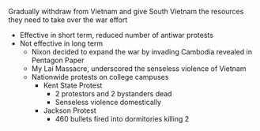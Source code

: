 
Gradually withdraw from Vietnam and give South Vietnam the resources they need to take over the war effort

- Effective in short term, reduced number of antiwar protests
- Not effective in long term
	- Nixon decided to expand the war by invading Cambodia revealed in Pentagon Paper
	- My Lai Massacre, underscored the senseless violence of Vietnam
	- Nationwide protests on college campuses
		- Kent State Protest
			- 2 protestors and 2 bystanders dead
			- Senseless violence domestically
		- Jackson Protest
			- 460 bullets fired into dormitories killing 2

